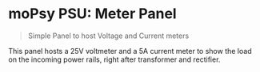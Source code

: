 # moPsy PSU: Meter Panel

> Simple Panel to host Voltage and Current meters

This panel hosts a 25V voltmeter and a 5A current meter to show the load on the incoming power rails, right after transformer and rectifier.
